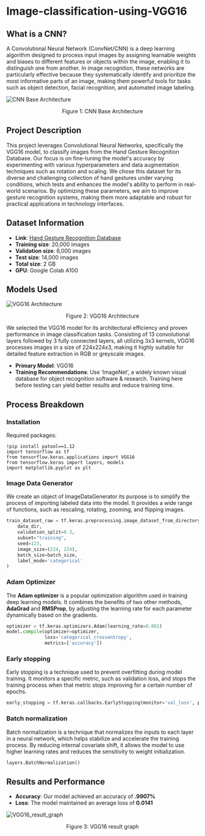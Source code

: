 # Image-classification-using-VGG16

## What is a CNN?

A Convolutional Neural Network (ConvNet/CNN) is a deep learning algorithm designed to process input images by assigning learnable weights and biases to different features or objects within the image, enabling it to distinguish one from another. In image recognition, these networks are particularly effective because they systematically identify and prioritize the most informative parts of an image, making them powerful tools for tasks such as object detection, facial recognition, and automated image labeling.

![CNN Base Architecture](https://github.com/danielcoblentz/Image-classification-using-VGG16/blob/67d47fda791a1b75400864705cf67dac0a3b3e5f/CNN%20base%20architexture.png?raw=true "CNN Base Architecture")
<p align="center">Figure 1: CNN Base Architecture</p>


## Project Description

This project leverages Convolutional Neural Networks, specifically the VGG16 model, to classify images from the Hand Gesture Recognition Database. Our focus is on fine-tuning the model's accuracy by experimenting with various hyperparameters and data augmentation techniques such as rotation and scaling. We chose this dataset for its diverse and challenging collection of hand gestures under varying conditions, which tests and enhances the model's ability to perform in real-world scenarios. By optimizing these parameters, we aim to improve gesture recognition systems, making them more adaptable and robust for practical applications in technology interfaces.
## Dataset Information

- **Link**: [Hand Gesture Recognition Database](https://www.kaggle.com/datasets/gti-upm/leapgestrecog)
- **Training size**: 20,000 images
- **Validation size**: 6,000 images
- **Test size**: 14,000 images
- **Total size**: 2 GB
- **GPU**: Google Colab A100

## Models Used
![VGG16 Architecture](https://github.com/danielcoblentz/Image-classification-using-VGG16/blob/fa02d8a4d449ed91cd636a7d099a12c7e9840df9/VGG16%20architecture.png?raw=true "VGG16 Architecture")
<p align="center">Figure 2: VGG16 Architecture</p>


We selected the VGG16 model for its architectural efficiency and proven performance in image classification tasks. Consisting of 13 convolutional layers followed by 3 fully connected layers, all utilizing 3x3 kernels, VGG16 processes images in a size of 224x224x3, making it highly suitable for detailed feature extraction in RGB or greyscale images.
- **Primary Model**: VGG16
- **Training Recommendations**: Use ‘ImageNet’, a widely known visual database for object recognition software & research. Training here before testing can yield better results and reduce training time.

## Process Breakdown


### Installation
Required packages:

```
!pip install patool==1.12
import tensorflow as tf
from tensorflow.keras.applications import VGG16
from tensorflow.keras import layers, models
import matplotlib.pyplot as plt
```

### Image Data Generator

We create an object of ImageDataGenerator its purpose is to simplify the process of importing labeled data into the model. It provides a wide range of functions, such as rescaling, rotating, zooming, and flipping images.
```python
train_dataset_raw = tf.keras.preprocessing.image_dataset_from_directory(
    data_dir,
    validation_split=0.3,
    subset="training",
    seed=123,
    image_size=(224, 224),
    batch_size=batch_size,
    label_mode='categorical'
)
```
### Adam Optimizer

The **Adam optimizer** is a popular optimization algorithm used in training deep learning models. It combines the benefits of two other methods, **AdaGrad** and **RMSProp**, by adjusting the learning rate for each parameter dynamically based on the gradients.

```python
optimizer = tf.keras.optimizers.Adam(learning_rate=0.001)
model.compile(optimizer=optimizer, 
              loss='categorical_crossentropy', 
              metrics=['accuracy'])
```
### Early stopping
Early stopping is a technique used to prevent overfitting during model training. It monitors a specific metric, such as validation loss, and stops the training process when that metric stops improving for a certain number of epochs. 
```python
early_stopping = tf.keras.callbacks.EarlyStopping(monitor='val_loss', patience=3, restore_best_weights=True)
```
### Batch normalization
Batch normalization is a technique that normalizes the inputs to each layer in a neural network, which helps stabilize and accelerate the training process. By reducing internal covariate shift, it allows the model to use higher learning rates and reduces the sensitivity to weight initialization.
```python
layers.BatchNormalization()
```





## Results and Performance

- **Accuracy**: Our model achieved an accuracy of **.9907%** 
- **Loss**: The model maintained an average loss of **0.0141**

![VGG16_result_graph](https://github.com/danielcoblentz/Image-classification-using-VGG16/blob/d989ed291b29ded1e0fafb0072e1edb852bfc157/VGG16_result_graph.png)
<p align="center">Figure 3: VGG16 result graph</p>

